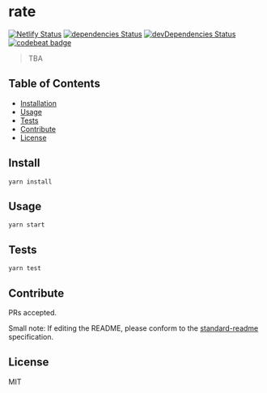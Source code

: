 # rate

[![Netlify Status](https://api.netlify.com/api/v1/badges/7630f217-70e6-4013-b644-3d1b0d962004/deploy-status)](https://app.netlify.com/sites/g59-rate-storybook/deploys)
[![dependencies Status](https://david-dm.org/g59/rate/status.svg)](https://david-dm.org/g59/rate)
[![devDependencies Status](https://david-dm.org/g59/rate/dev-status.svg)](https://david-dm.org/g59/rate?type=dev)
[![codebeat badge](https://codebeat.co/badges/a53d7a0a-bb1d-4d01-b276-c065acf807b0)](https://codebeat.co/projects/github-com-g59-rate-master)

> TBA

## Table of Contents

- [Installation](#install)
- [Usage](#usage)
- [Tests](#tests)
- [Contribute](#contribute)
- [License](#license)

## Install

    yarn install

## Usage

    yarn start

## Tests

    yarn test

## Contribute

PRs accepted.

Small note: If editing the README, please conform to the [standard-readme](https://github.com/RichardLitt/standard-readme) specification.

## License

MIT

